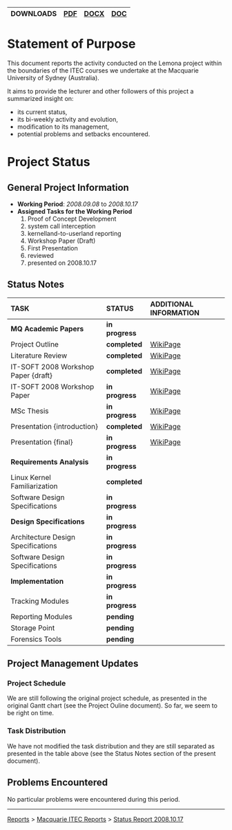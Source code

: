 | **DOWNLOADS** | [PDF](http://lemona.googlecode.com/svn/docs/reports/Macquarie%20ITEC%20Status%20Reports/%5bITEC810%5d%20-%20Progress%20Report%20-%202008.10.17.pdf) | [DOCX](http://lemona.googlecode.com/svn/docs/reports/Macquarie%20ITEC%20Status%20Reports/%5bITEC810%5d%20-%20Progress%20Report%20-%202008.10.17.docx) | [DOC](http://lemona.googlecode.com/svn/docs/reports/Macquarie%20ITEC%20Status%20Reports/%5bITEC810%5d%20-%20Progress%20Report%20-%202008.10.17.doc) |
|:--------------|:----------------------------------------------------------------------------------------------------------------------------------------------------|:------------------------------------------------------------------------------------------------------------------------------------------------------|:----------------------------------------------------------------------------------------------------------------------------------------------------|

# Statement of Purpose #

This document reports the activity conducted on the
Lemona project within the boundaries of the ITEC courses
we undertake at the Macquarie University of Sydney
(Australia).

It aims to provide the lecturer and other followers of
this project a summarized insight on:

  * its current status,
  * its bi-weekly activity and evolution,
  * modification to its management,
  * potential problems and setbacks encountered.



# Project Status #

## General Project Information ##

  * **Working Period**: _2008.09.08_ to _2008.10.17_
  * **Assigned Tasks for the Working Period**
    1. Proof of Concept Development
      1. system call interception
      1. kernelland-to-userland reporting
    1. Workshop Paper (Draft)
    1. First Presentation
      1. reviewed
      1. presented on 2008.10.17


## Status Notes ##

| **TASK**                               | **STATUS**      | **ADDITIONAL INFORMATION**    |
|:---------------------------------------|:----------------|:------------------------------|
| **MQ Academic Papers**                 | **in progress** |                               |
|   Project Outline                      | **completed**   | [WikiPage](ProjectOutline.md)   |
|   Literature Review                    | **completed**   | [WikiPage](LiteratureReview.md) |
|   IT-SOFT 2008 Workshop Paper {draft}  | **completed**   | [WikiPage](Workshop20081017.md) |
|   IT-SOFT 2008 Workshop Paper          | **in progress** | [WikiPage](Workshop20081031.md) |
|   MSc Thesis                           | **in progress** | [WikiPage](ThesisMScMalvertLaventure2008.md) |
|   Presentation {introduction}          | **completed**   | [WikiPage](Presentation20080917.md) |
|   Presentation {final}                 | **in progress** | [WikiPage](Presentation20081114.md) |
| **Requirements Analysis**              | **in progress** |                               |
|   Linux Kernel Familiarization         | **completed**   |                               |
|   Software Design Specifications       | **in progress** |                               |
| **Design Specifications**              | **in progress** |                               |
|   Architecture Design Specifications   | **in progress** |                               |
|   Software Design Specifications       | **in progress** |                               |
| **Implementation**                     | **in progress** |                               |
|   Tracking Modules                     | **in progress** |                               |
|   Reporting Modules                    | **pending**     |                               |
|   Storage Point                        | **pending**     |                               |
|   Forensics Tools                      | **pending**     |                               |


## Project Management Updates ##

### Project Schedule ###

We are still following the original project schedule,
as presented in the original Gantt chart (see the Project
Ouline document). So far, we seem to be right on time.

### Task Distribution ###

We have not modified the task distribution and they are
still separated as presented in the table above (see the
Status Notes section of the present document).


## Problems Encountered ##

No particular problems were encountered during this
period.



---


[Reports](Reports.md) > [Macquarie ITEC Reports](MQStatusReports.md) > [Status Report 2008.10.17](MQStatusReport20081017.md)